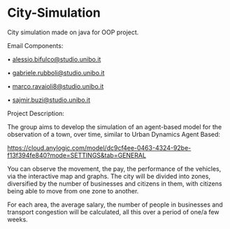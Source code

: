 # City-Simulation
City simulation made on java for OOP project.

Email Components:

• alessio.bifulco@studio.unibo.it

• gabriele.rubboli@studio.unibo.it

• marco.ravaioli8@studio.unibo.it

• sajmir.buzi@studio.unibo.it

 

Project Description:

The group aims to develop the simulation of an agent-based model for the observation of a town, over time, similar to Urban Dynamics Agent Based:

https://cloud.anylogic.com/model/dc9cf4ee-0463-4324-92be-f13f394fe840?mode=SETTINGS&tab=GENERAL

You can observe the movement, the pay, the performance of the vehicles, via the interactive map and graphs. The city will be divided into zones, diversified by the number of businesses and citizens in them, with citizens being able to move from one zone to another.

For each area, the average salary, the number of people in businesses and transport congestion will be calculated, all this over a period of one/a few weeks.